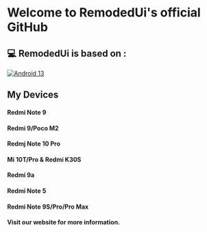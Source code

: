 <h1>Welcome to RemodedUi's official GitHub </h1>

  
  ## 💻 RemodedUi is based on :

  [![Android 13](https://img.shields.io/badge/Android%2012-3ddc84?style=flat-square&logo=android&logoColor=ffffff)](https://www.android.com/android-13/) 

   

  ## My Devices 

  #### Redmi Note 9 

  #### Redmi 9/Poco M2

  #### Redmj Note 10 Pro 

  #### Mi 10T/Pro & Redmi K30S

  #### Redmi 9a

  #### Redmi Note 5

  #### Redmi Note 9S/Pro/Pro Max

  #### Visit our website for more information.

